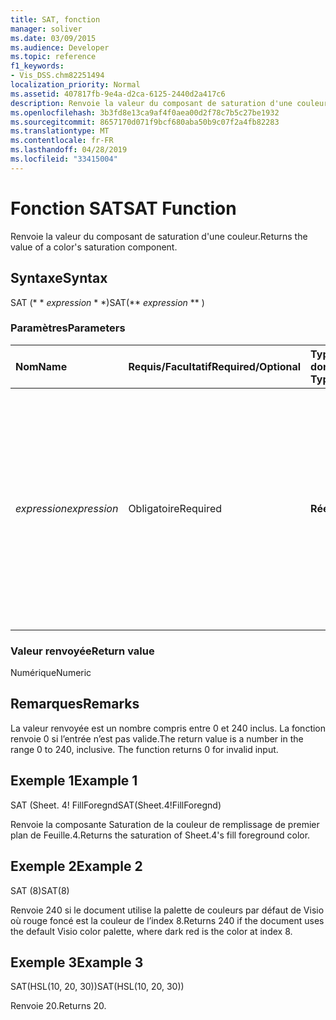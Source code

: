 ```yaml
---
title: SAT, fonction
manager: soliver
ms.date: 03/09/2015
ms.audience: Developer
ms.topic: reference
f1_keywords:
- Vis_DSS.chm82251494
localization_priority: Normal
ms.assetid: 407817fb-9e4a-d2ca-6125-2440d2a417c6
description: Renvoie la valeur du composant de saturation d'une couleur.
ms.openlocfilehash: 3b3fd8e13ca9af4f0aea00d2f78c7b5c27be1932
ms.sourcegitcommit: 8657170d071f9bcf680aba50b9c07f2a4fb82283
ms.translationtype: MT
ms.contentlocale: fr-FR
ms.lasthandoff: 04/28/2019
ms.locfileid: "33415004"
---
```

# <a name="sat-function"></a><span data-ttu-id="04c81-103">Fonction SAT</span><span class="sxs-lookup"><span data-stu-id="04c81-103">SAT Function</span></span>

<span data-ttu-id="04c81-104">Renvoie la valeur du composant de saturation d'une couleur.</span><span class="sxs-lookup"><span data-stu-id="04c81-104">Returns the value of a color's saturation component.</span></span> 
  
## <a name="syntax"></a><span data-ttu-id="04c81-105">Syntaxe</span><span class="sxs-lookup"><span data-stu-id="04c81-105">Syntax</span></span>

<span data-ttu-id="04c81-106">SAT (\* \* *expression* \* \*)</span><span class="sxs-lookup"><span data-stu-id="04c81-106">SAT(\*\* *expression* \*\* )</span></span> 
  
### <a name="parameters"></a><span data-ttu-id="04c81-107">Paramètres</span><span class="sxs-lookup"><span data-stu-id="04c81-107">Parameters</span></span>

|<span data-ttu-id="04c81-108">**Nom**</span><span class="sxs-lookup"><span data-stu-id="04c81-108">**Name**</span></span>|<span data-ttu-id="04c81-109">**Requis/Facultatif**</span><span class="sxs-lookup"><span data-stu-id="04c81-109">**Required/Optional**</span></span>|<span data-ttu-id="04c81-110">**Type de données**</span><span class="sxs-lookup"><span data-stu-id="04c81-110">**Data Type**</span></span>|<span data-ttu-id="04c81-111">**Description**</span><span class="sxs-lookup"><span data-stu-id="04c81-111">**Description**</span></span>|
|:-----|:-----|:-----|:-----|
| <span data-ttu-id="04c81-112">_expression_</span><span class="sxs-lookup"><span data-stu-id="04c81-112">_expression_</span></span> <br/> |<span data-ttu-id="04c81-113">Obligatoire</span><span class="sxs-lookup"><span data-stu-id="04c81-113">Required</span></span>  <br/> |<span data-ttu-id="04c81-114">**Réelle**</span><span class="sxs-lookup"><span data-stu-id="04c81-114">**Varies**</span></span> <br/> |<span data-ttu-id="04c81-115">Index d’une couleur dans la table des couleurs d’un document, expression correspondant à une couleur personnalisée (telle que RVB ou TSL) ou référence à une cellule contenant un index ou un résultat de couleurs.</span><span class="sxs-lookup"><span data-stu-id="04c81-115">An index of a color in the document's color table, an expression that resolves to a custom color (like RGB or HSL), or a reference to a cell that contains a color index or color result.</span></span>  <br/> |
   
### <a name="return-value"></a><span data-ttu-id="04c81-116">Valeur renvoyée</span><span class="sxs-lookup"><span data-stu-id="04c81-116">Return value</span></span>

<span data-ttu-id="04c81-117">Numérique</span><span class="sxs-lookup"><span data-stu-id="04c81-117">Numeric</span></span>
  
## <a name="remarks"></a><span data-ttu-id="04c81-118">Remarques</span><span class="sxs-lookup"><span data-stu-id="04c81-118">Remarks</span></span>

<span data-ttu-id="04c81-p101">La valeur renvoyée est un nombre compris entre 0 et 240 inclus. La fonction renvoie 0 si l’entrée n’est pas valide.</span><span class="sxs-lookup"><span data-stu-id="04c81-p101">The return value is a number in the range 0 to 240, inclusive. The function returns 0 for invalid input.</span></span>
  
## <a name="example-1"></a><span data-ttu-id="04c81-121">Exemple 1</span><span class="sxs-lookup"><span data-stu-id="04c81-121">Example 1</span></span>

<span data-ttu-id="04c81-122">SAT (Sheet. 4! FillForegnd</span><span class="sxs-lookup"><span data-stu-id="04c81-122">SAT(Sheet.4!FillForegnd)</span></span>
  
<span data-ttu-id="04c81-123">Renvoie la composante Saturation de la couleur de remplissage de premier plan de Feuille.4.</span><span class="sxs-lookup"><span data-stu-id="04c81-123">Returns the saturation of Sheet.4's fill foreground color.</span></span>
  
## <a name="example-2"></a><span data-ttu-id="04c81-124">Exemple 2</span><span class="sxs-lookup"><span data-stu-id="04c81-124">Example 2</span></span>

<span data-ttu-id="04c81-125">SAT (8)</span><span class="sxs-lookup"><span data-stu-id="04c81-125">SAT(8)</span></span>
  
<span data-ttu-id="04c81-126">Renvoie 240 si le document utilise la palette de couleurs par défaut de Visio où rouge foncé est la couleur de l’index 8.</span><span class="sxs-lookup"><span data-stu-id="04c81-126">Returns 240 if the document uses the default Visio color palette, where dark red is the color at index 8.</span></span>
  
## <a name="example-3"></a><span data-ttu-id="04c81-127">Exemple 3</span><span class="sxs-lookup"><span data-stu-id="04c81-127">Example 3</span></span>

<span data-ttu-id="04c81-128">SAT(HSL(10, 20, 30))</span><span class="sxs-lookup"><span data-stu-id="04c81-128">SAT(HSL(10, 20, 30))</span></span>
  
<span data-ttu-id="04c81-129">Renvoie 20.</span><span class="sxs-lookup"><span data-stu-id="04c81-129">Returns 20.</span></span>
  

